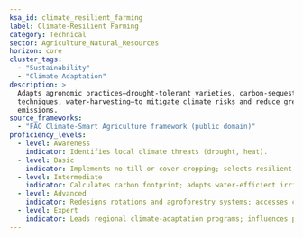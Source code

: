 ```yaml
---
ksa_id: climate_resilient_farming
label: Climate-Resilient Farming
category: Technical
sector: Agriculture_Natural_Resources
horizon: core
cluster_tags:
  - "Sustainability"
  - "Climate Adaptation"
description: >
  Adapts agronomic practices—drought-tolerant varieties, carbon-sequestration
  techniques, water-harvesting—to mitigate climate risks and reduce greenhouse-gas
  emissions.
source_frameworks:
  - "FAO Climate-Smart Agriculture framework (public domain)"
proficiency_levels:
  - level: Awareness
    indicator: Identifies local climate threats (drought, heat).
  - level: Basic
    indicator: Implements no-till or cover-cropping; selects resilient cultivars.
  - level: Intermediate
    indicator: Calculates carbon footprint; adopts water-efficient irrigation and nutrient-use efficiency.
  - level: Advanced
    indicator: Redesigns rotations and agroforestry systems; accesses climate-smart subsidies or carbon markets.
  - level: Expert
    indicator: Leads regional climate-adaptation programs; influences policy on sustainable agriculture incentives.
---
```

